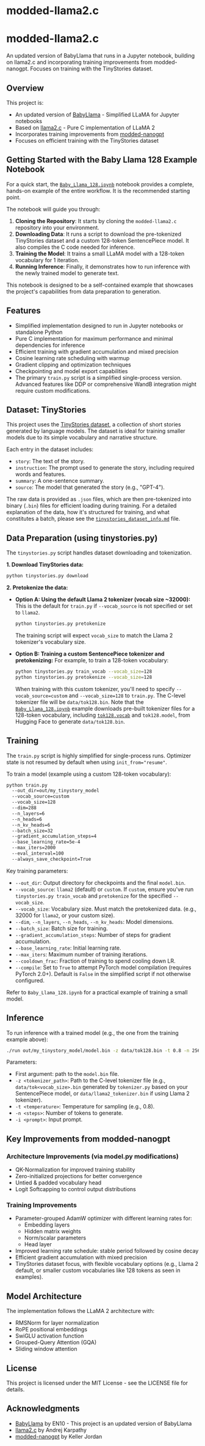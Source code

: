 # modded-llama2.c

# modded-llama2.c

An updated version of BabyLlama that runs in a Jupyter notebook, building on llama2.c and incorporating training improvements from modded-nanogpt. Focuses on training with the TinyStories dataset.

## Overview

This project is:
- An updated version of [BabyLlama](https://github.com/EN10/BabyLlama) - Simplified LLaMA for Jupyter notebooks
- Based on [llama2.c](https://github.com/karpathy/llama2.c) - Pure C implementation of LLaMA 2
- Incorporates training improvements from [modded-nanogpt](https://github.com/KellerJordan/modded-nanogpt)
- Focuses on efficient training with the TinyStories dataset

## Getting Started with the Baby Llama 128 Example Notebook

For a quick start, the [`Baby_Llama_128.ipynb`](Baby_Llama_128.ipynb) notebook provides a complete, hands-on example of the entire workflow. It is the recommended starting point.

The notebook will guide you through:
1.  **Cloning the Repository**: It starts by cloning the `modded-llama2.c` repository into your environment.
2.  **Downloading Data**: It runs a script to download the pre-tokenized TinyStories dataset and a custom 128-token SentencePiece model. It also compiles the C code needed for inference.
3.  **Training the Model**: It trains a small LLaMA model with a 128-token vocabulary for 1 iteration.
4.  **Running Inference**: Finally, it demonstrates how to run inference with the newly trained model to generate text.

This notebook is designed to be a self-contained example that showcases the project's capabilities from data preparation to generation.

## Features

- Simplified implementation designed to run in Jupyter notebooks or standalone Python
- Pure C implementation for maximum performance and minimal dependencies for inference
- Efficient training with gradient accumulation and mixed precision
- Cosine learning rate scheduling with warmup
- Gradient clipping and optimization techniques
- Checkpointing and model export capabilities
- The primary `train.py` script is a simplified single-process version. Advanced features like DDP or comprehensive WandB integration might require custom modifications.

## Dataset: TinyStories

This project uses the [TinyStories dataset](https://huggingface.co/datasets/roneneldan/TinyStories), a collection of short stories generated by language models. The dataset is ideal for training smaller models due to its simple vocabulary and narrative structure.

Each entry in the dataset includes:
- `story`: The text of the story.
- `instruction`: The prompt used to generate the story, including required words and features.
- `summary`: A one-sentence summary.
- `source`: The model that generated the story (e.g., "GPT-4").

The raw data is provided as `.json` files, which are then pre-tokenized into binary (`.bin`) files for efficient loading during training. For a detailed explanation of the data, how it's structured for training, and what constitutes a batch, please see the [`tinystories_dataset_info.md`](tinystories_dataset_info.md) file.

## Data Preparation (using tinystories.py)

The `tinystories.py` script handles dataset downloading and tokenization.

**1. Download TinyStories data:**
```bash
python tinystories.py download
```

**2. Pretokenize the data:**

*   **Option A: Using the default Llama 2 tokenizer (vocab size ~32000):**
    This is the default for `train.py` if `--vocab_source` is not specified or set to `llama2`.
    ```bash
    python tinystories.py pretokenize
    ```
    The training script will expect `vocab_size` to match the Llama 2 tokenizer's vocabulary size.

*   **Option B: Training a custom SentencePiece tokenizer and pretokenizing:**
    For example, to train a 128-token vocabulary:
    ```bash
    python tinystories.py train_vocab --vocab_size=128
    python tinystories.py pretokenize --vocab_size=128
    ```
    When training with this custom tokenizer, you'll need to specify `--vocab_source=custom` and `--vocab_size=128` to `train.py`. The C-level tokenizer file will be `data/tok128.bin`. Note that the [`Baby_Llama_128.ipynb`](Baby_Llama_128.ipynb) example downloads pre-built tokenizer files for a 128-token vocabulary, including [`tok128.vocab`](https://huggingface.co/datasets/enio/TinyStories/blob/main/tok128/tok128.vocab) and `tok128.model`, from Hugging Face to generate `data/tok128.bin`.

## Training

The `train.py` script is highly simplified for single-process runs. Optimizer state is not resumed by default when using `init_from="resume"`.

To train a model (example using a custom 128-token vocabulary):

```bash
python train.py 
  --out_dir=out/my_tinystory_model 
  --vocab_source=custom 
  --vocab_size=128 
  --dim=288 
  --n_layers=6 
  --n_heads=6 
  --n_kv_heads=6 
  --batch_size=32 
  --gradient_accumulation_steps=4 
  --base_learning_rate=5e-4 
  --max_iters=2000 
  --eval_interval=100 
  --always_save_checkpoint=True
```

Key training parameters:
- `--out_dir`: Output directory for checkpoints and the final `model.bin`.
- `--vocab_source`: `llama2` (default) or `custom`. If `custom`, ensure you've run `tinystories.py train_vocab` and `pretokenize` for the specified `--vocab_size`.
- `--vocab_size`: Vocabulary size. Must match the pretokenized data. (e.g., 32000 for `llama2`, or your custom size).
- `--dim`, `--n_layers`, `--n_heads`, `--n_kv_heads`: Model dimensions.
- `--batch_size`: Batch size for training.
- `--gradient_accumulation_steps`: Number of steps for gradient accumulation.
- `--base_learning_rate`: Initial learning rate.
- `--max_iters`: Maximum number of training iterations.
- `--cooldown_frac`: Fraction of training to spend cooling down LR.
- `--compile`: Set to `True` to attempt PyTorch model compilation (requires PyTorch 2.0+). Default is `False` in the simplified script if not otherwise configured.

Refer to `Baby_Llama_128.ipynb` for a practical example of training a small model.

## Inference

To run inference with a trained model (e.g., the one from the training example above):

```bash
./run out/my_tinystory_model/model.bin -z data/tok128.bin -t 0.8 -n 256 -i "Once upon a time"
```
Parameters:
- First argument: path to the `model.bin` file.
- `-z <tokenizer_path>`: Path to the C-level tokenizer file (e.g., `data/tok<vocab_size>.bin` generated by `tokenizer.py` based on your SentencePiece model, or `data/llama2_tokenizer.bin` if using Llama 2 tokenizer).
- `-t <temperature>`: Temperature for sampling (e.g., 0.8).
- `-n <steps>`: Number of tokens to generate.
- `-i <prompt>`: Input prompt.

## Key Improvements from modded-nanogpt

### Architecture Improvements (via model.py modifications)
- QK-Normalization for improved training stability
- Zero-initialized projections for better convergence
- Untied & padded vocabulary head
- Logit Softcapping to control output distributions

### Training Improvements
- Parameter-grouped AdamW optimizer with different learning rates for:
  - Embedding layers
  - Hidden matrix weights
  - Norm/scalar parameters
  - Head layer
- Improved learning rate schedule: stable period followed by cosine decay
- Efficient gradient accumulation with mixed precision
- TinyStories dataset focus, with flexible vocabulary options (e.g., Llama 2 default, or smaller custom vocabularies like 128 tokens as seen in examples).

## Model Architecture

The implementation follows the LLaMA 2 architecture with:
- RMSNorm for layer normalization
- RoPE positional embeddings
- SwiGLU activation function
- Grouped-Query Attention (GQA)
- Sliding window attention

## License

This project is licensed under the MIT License - see the LICENSE file for details.

## Acknowledgments

- [BabyLlama](https://github.com/EN10/BabyLlama) by EN10 - This project is an updated version of BabyLlama
- [llama2.c](https://github.com/karpathy/llama2.c) by Andrej Karpathy
- [modded-nanogpt](https://github.com/KellerJordan/modded-nanogpt) by Keller Jordan